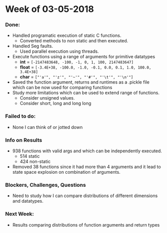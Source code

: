 # Week of 03-05-2018

### Done:
  * Handled programatic execution of static C functions. 
    * Converted methods to non static and then executed. 
  * Handled Seg faults. 
    * Used parallel execution using threads.
  * Execute functions using a range of arguments for primitive datatypes
    * **int** = `[-2147483648, -100, -1, 0, 1, 100, 2147483647]`
    * **float** = `[-3.4E+38, -100.0, -1.0, -0.1, 0.0, 0.1, 1.0, 100.0, 3.4E+38]`
    * **char** = `["'a'", "'z'", "'~'", "'#'", "'\t'", "'\n'"]`
  * Saved the function argument, returns and runtimes as a .pickle file which can be now used for comparing functions
  * Study more limitations which can be used to extend range of functions.
    * Consider unsigned values.
    * Consider short, long and long long
     
### Failed to do:
  * None I can think of or jotted down
  
### Info on Results
  * 938 functions with valid args and which can be independently executed.
    * 514 static
    * 424 non-static
  * Removed 38 functions since it had more than 4 arguments and it lead to state space explosion on combination of arguments.
  
### Blockers, Challenges, Questions
  * Need to study how I can compare distributions of different dimensions and datatypes.
   
### Next Week:
  * Results comparing distributions of function arguments and return types